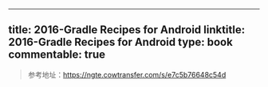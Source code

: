 
---
title: 2016-Gradle Recipes for Android
linktitle: 2016-Gradle Recipes for Android
type: book
commentable: true
---

> 参考地址：https://ngte.cowtransfer.com/s/e7c5b76648c54d

    